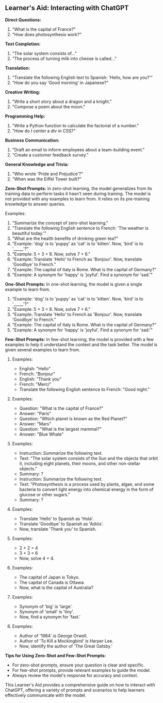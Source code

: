 ## Learner's Aid: Interacting with ChatGPT

**Direct Questions:**
1. "What is the capital of France?"
2. "How does photosynthesis work?"

**Text Completion:**
1. "The solar system consists of..."
2. "The process of turning milk into cheese is called..."

**Translation:**
1. "Translate the following English text to Spanish: 'Hello, how are you?'"
2. "How do you say 'Good morning' in Japanese?"

**Creative Writing:**
1. "Write a short story about a dragon and a knight."
2. "Compose a poem about the moon."

**Programming Help:**
1. "Write a Python function to calculate the factorial of a number."
2. "How do I center a div in CSS?"

**Business Communication:**
1. "Draft an email to inform employees about a team-building event."
2. "Create a customer feedback survey."

**General Knowledge and Trivia:**
1. "Who wrote 'Pride and Prejudice'?"
2. "When was the Eiffel Tower built?"

**Zero-Shot Prompts:**
In zero-shot learning, the model generalizes from its training data to perform tasks it hasn't seen during training.
The model is not provided with any examples to learn from. It relies on its pre-training knowledge to answer queries.

Examples:
1. "Summarize the concept of zero-shot learning."
2. "Translate the following English sentence to French: 'The weather is beautiful today.'"
3. "What are the health benefits of drinking green tea?"
4. "Example: 'dog' is to 'puppy' as 'cat' is to 'kitten'. Now, 'bird' is to '_____'?"
5. "Example: 5 + 3 = 8. Now, solve 7 + 6."
6. "Example: Translate 'Hello' to French as 'Bonjour'. Now, translate 'Goodbye' to French."
7. "Example: The capital of Italy is Rome. What is the capital of Germany?"
8. "Example: A synonym for 'happy' is 'joyful'. Find a synonym for 'sad.'"

**One-Shot Prompts:**
In one-shot learning, the model is given a single example to learn from.
1. "Example: 'dog' is to 'puppy' as 'cat' is to 'kitten'. Now, 'bird' is to '_____'?"
2. "Example: 5 + 3 = 8. Now, solve 7 + 6."
3. "Example: Translate 'Hello' to French as 'Bonjour'. Now, translate 'Goodbye' to French."
4. "Example: The capital of Italy is Rome. What is the capital of Germany?"
5. "Example: A synonym for 'happy' is 'joyful'. Find a synonym for 'sad.'"

**Few-Shot Prompts:**
In few-shot learning, the model is provided with a few examples to help it understand the context and the task better.
The model is given several examples to learn from.

1. Examples:
   - English: "Hello"
   - French: "Bonjour"
   - English: "Thank you"
   - French: "Merci"
   - Translate the following English sentence to French: "Good night."

2. Examples:
   - Question: "What is the capital of France?"
   - Answer: "Paris"
   - Question: "Which planet is known as the Red Planet?"
   - Answer: "Mars"
   - Question: "What is the largest mammal?"
   - Answer: "Blue Whale"

3. Examples:
   - Instruction: Summarize the following text.
   - Text: "The solar system consists of the Sun and the objects that orbit it, including eight planets, their moons, and other non-stellar objects."
   - Summary: ?
   - Instruction: Summarize the following text.
   - Text: "Photosynthesis is a process used by plants, algae, and some bacteria to convert light energy into chemical energy in the form of glucose or other sugars."
   - Summary: ?

4. Examples:
   - Translate 'Hello' to Spanish as 'Hola'.
   - Translate 'Goodbye' to Spanish as 'Adiós'.
   - Now, translate 'Thank you' to Spanish.

5. Examples:
   - 2 + 2 = 4
   - 3 + 3 = 6
   - Now, solve 4 + 4.

6. Examples:
   - The capital of Japan is Tokyo.
   - The capital of Canada is Ottawa.
   - Now, what is the capital of Australia?

7. Examples:
   - Synonym of 'big' is 'large'.
   - Synonym of 'small' is 'tiny'.
   - Now, find a synonym for 'fast.'

8. Examples:
   - Author of '1984' is George Orwell.
   - Author of 'To Kill a Mockingbird' is Harper Lee.
   - Now, identify the author of 'The Great Gatsby.'

**Tips for Using Zero-Shot and Few-Shot Prompts:**
- For zero-shot prompts, ensure your question is clear and specific.
- For few-shot prompts, provide relevant examples to guide the model.
- Always review the model's response for accuracy and context.

This Learner's Aid provides a comprehensive guide on how to interact with ChatGPT, offering a variety of prompts and scenarios to help learners effectively communicate with the model.
